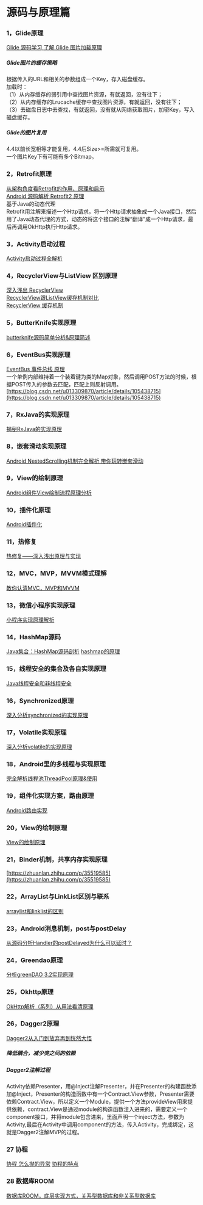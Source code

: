 # 源码与原理篇

### 1，Glide原理  
[Glide 源码学习,了解 Glide 图片加载原理](https://www.jianshu.com/p/9d8aeaa5a329)  
##### Glide图片的缓存策略
根据传入的URL和相关的参数组成一个Key，存入磁盘缓存。  
加载时：  
（1）从内存缓存的弱引用中查找图片资源，有就返回，没有往下；  
（2）从内存缓存的Lrucache缓存中查找图片资源，有就返回，没有往下；  
（3）去磁盘日志中去查找，有就返回，没有就从网络获取图片，加密Key，写入磁盘缓存。  
##### Glide的图片复用  
4.4以前长宽相等才能复用，4.4后Size>=所需就可复用。  
一个图片Key下有可能有多个Bitmap。  
  
  
  
### 2，Retrofit原理
[从架构角度看Retrofit的作用、原理和启示](https://www.aliyun.com/jiaocheng/1322.html)  
[Android 源码解析 Retrofit2 原理](https://blog.csdn.net/jiankeufo/article/details/73186929)  
基于Java的动态代理  
Retrofit用注解来描述一个Http请求，将一个Http请求抽象成一个Java接口，然后用了Java动态代理的方式，动态的将这个接口的注解“翻译”成一个Http请求，最后再调用OkHttp执行Http请求。  
  
  
### 3，Activity启动过程  
[Activity启动过程全解析](https://www.jianshu.com/p/93c66b3f08d6)  
### 4，RecyclerView与ListView 区别原理  
[深入浅出 RecyclerView](https://kymjs.com/code/2016/07/10/01/)  
[RecyclerView跟ListView缓存机制对比](https://www.jianshu.com/p/01f161cb498c)  
[RecyclerView 缓存机制](https://segmentfault.com/a/1190000040421118)
 ### 5，ButterKnife实现原理 
 [butterknife源码简单分析&原理简述](https://www.jianshu.com/p/5cba8a5514cb)  
 ### 6，EventBus实现原理
 [EventBus 事件总线 原理](https://www.cnblogs.com/baiqiantao/p/c9cf7aeef38df7732f0a5a7b462e06c7.html)    
 一个单例内部维持着一个装着键为类的Map对象，然后调用POST方法的时候，根据POST传入的参数去匹配，匹配上则反射调用。  
 [https://blog.csdn.net/u013309870/article/details/105438715](https://blog.csdn.net/u013309870/article/details/105438715)
   
 ### 7，RxJava的实现原理
 [揭秘RxJava的实现原理](https://blog.csdn.net/TellH/article/details/71534704)
 ### 8，嵌套滑动实现原理 
 [Android NestedScrolling机制完全解析 带你玩转嵌套滑动](https://blog.csdn.net/lmj623565791/article/details/52204039)
 ### 9，View的绘制原理 
 [Android组件View绘制流程原理分析](https://www.jianshu.com/p/5ae3356014ed)
 ### 10，插件化原理
 [Android插件化](http://www.cnblogs.com/codingblock/tag/Android%E6%8F%92%E4%BB%B6%E5%8C%96/)
 ### 11，热修复
 [热修复——深入浅出原理与实现](https://www.jianshu.com/p/cb1f0702d59f)
 ### 12，MVC，MVP，MVVM模式理解
 [教你认清MVC，MVP和MVVM](http://zjutkz.net/2016/04/13/%E9%80%89%E6%8B%A9%E6%81%90%E6%83%A7%E7%97%87%E7%9A%84%E7%A6%8F%E9%9F%B3%EF%BC%81%E6%95%99%E4%BD%A0%E8%AE%A4%E6%B8%85MVC%EF%BC%8CMVP%E5%92%8CMVVM/)
 ### 13，微信小程序实现原理 
 [小程序实现原理解析](https://blog.csdn.net/xiangzhihong8/article/details/66521459)
 ### 14，HashMap源码
 [Java集合：HashMap源码剖析](https://www.cnblogs.com/ITtangtang/p/3948406.html)
 [hashmap的原理](https://zhuanlan.zhihu.com/p/127147909)
 ### 15，线程安全的集合及各自实现原理 
 [Java线程安全和非线程安全](https://blog.csdn.net/xiao__gui/article/details/8934832)
 ### 16，Synchronized原理 
 [深入分析synchronized的实现原理](https://blog.csdn.net/chenssy/article/details/54883355)
 ### 17，Volatile实现原理 
 [深入分析volatile的实现原理](https://blog.csdn.net/chenssy/article/details/54930081)
 ### 18，Android里的多线程与实现原理 
 [完全解析线程池ThreadPool原理&使用](https://blog.csdn.net/carson_ho/article/details/80060201)
 ### 19，组件化实现方案，路由原理 
 [Android路由实现](https://blog.csdn.net/qibin0506/article/details/53373412)
 ### 20，View的绘制原理 
 [View的绘制原理](https://www.cnblogs.com/xgjblog/p/4128751.html)
 ### 21，Binder机制，共享内存实现原理 
 [https://zhuanlan.zhihu.com/p/35519585](https://zhuanlan.zhihu.com/p/35519585)
 ### 22，ArrayList与LinkList区别与联系
 [arraylist和linklist的区别](https://blog.csdn.net/asdfsadfasdfsa/article/details/53377175)
 ### 23，Android消息机制，post与postDelay 
 [从源码分析Handler的postDelayed为什么可以延时？](https://blog.csdn.net/u013718120/article/details/53115824)
 ### 24，Greendao原理
 [分析greenDAO 3.2实现原理](https://www.jianshu.com/p/0d3cbe6278fb)
 ### 25，Okhttp原理
 [OkHttp解析（系列）从用法看清原理](https://www.jianshu.com/p/7b29b89cd7b5)
 ### 26，Dagger2原理
 [Dagger2从入门到放弃再到恍然大悟](https://www.jianshu.com/p/39d1df6c877d/)  
 ##### 降低耦合，减少类之间的依赖  
 ##### Dagger2注解过程  
 Activity依赖Presenter，用@Inject注解Presenter，并在Presenter的构建函数添加@Inject，Presenter的构造函数中有一个Contract.View参数，Presenter需要依赖Contract.View，所以定义一个Module，提供一个方法provideView用来提供依赖，contract.View是通过module的构造函数注入进来的，需要定义一个component接口，并将module包含进来，里面声明一个inject方法，参数为Activity,最后在Activity中调用component的方法，传入Activity，完成绑定，这就是Dagger2注解MVP的过程。    
 
 ### 27 协程
 [协程 怎么抛的异常](https://kotlin.liying-cn.net/docs/reference_zh/coroutines/exception-handling.html)
 [协程的特点](https://juejin.cn/post/7012915482646806564)

 ### 28 数据库ROOM
 [数据库ROOM，底层实现方式，关系型数据库和非关系型数据库](https://blog.csdn.net/unreliable_narrator/article/details/124959496)
 
 
 





